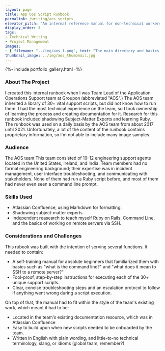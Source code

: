 ```yaml
---
layout: page
title: App Ops Script Runbook
permalink: /writing/aos_scripts
elevator_pitch: "An internal reference manual for non-technical workers to run Ruby"
display_order: 3
tags: 
- Technical Writing
- Project Management
images:
- { filename: "../img/aos_1.png", text: "The main directory and basics page of the runbook"}
thumbnail_image: ../img/aos_thumbnail.jpg
---
```


{%- include portfolio_gallery.html -%}

### About The Project
I created this internal runbook when I was Team Lead of the Application Operations Support team at Groupon (abbreviated "AOS".) The AOS team inherited a library of 30+ vital support scripts, but did not know how to run them. I had the most technical experience on the team, so I took ownership of learning the process and creating documentation for it. Research for this runbook included shadowing Subject-Matter Experts and learning Ruby. The runbook was used on a daily basis by the AOS team from about 2017 until 2021. Unfortunately, a lot of the content of the runbook contains proprietary information, so I'm not able to include many image samples.

### Audience
The AOS team This team consisted of 10-12 engineering support agents located in the United States, Ireland, and India. Team members had no formal engineering background; their expertise was in incident management, user interface troubleshooting, and communicating with stakeholders. None of them had run a Ruby script before, and most of them had never even seen a command line prompt.

### Skills Used
* Atlassian Confluence, using Markdown for formatting.
* Shadowing subject-matter experts.
* Independent reasearch to teach myself Ruby on Rails, Command Line, and the basics of working on remote servers via SSH.

### Considerations and Challenges
This rubook was built with the intention of serving several functions. It needed to contain:
* A self-training manual for absolute beginners that familiarized them with basics such as "what is the command line?" and "what does it mean to SSH to a remote server?"
* Fool-proof, step-by-step instructions for executing each of the 30+ unique support scripts.
* Clear, concise troubleshooting steps and an escalation protocol to follow if anything went wrong during a script execution.

On top of that, the manual had to fit within the style of the team's existing work, which meant it had to be:
* Located in the team's existing documentation resource, which was in Atlassian Confluence
* Easy to build upon when new scripts needed to be onboarded by the team.
* Written in English with plain wording, and little-to-no technical terminology, slang, or idioms (global team, remember?)
